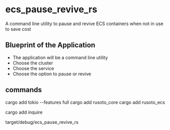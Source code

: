 # ecs_pause_revive_rs
A command line utility to pause and revive ECS containers when not in use to save cost


## Blueprint of the Application
- The application will be a command line utility
- Choose the cluster
- Choose the service
- Choose the option to pause or revive

## commands

cargo add tokio --features full
cargo add rusoto_core
cargo add rusoto_ecs

cargo add inquire


target/debug/ecs_pause_revive_rs

